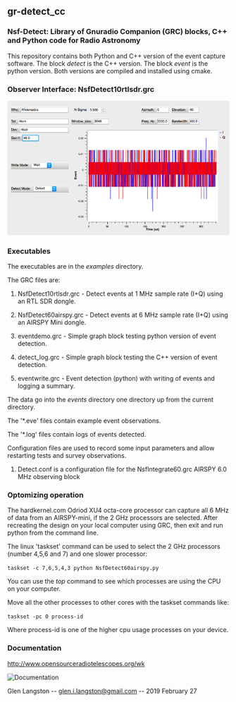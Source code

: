 ## gr-detect_cc

### Nsf-Detect: Library of Gnuradio Companion (GRC) blocks, C++  and Python code for Radio Astronomy

This repository contains both Python and C++ version of the event capture software.
The block _detect_ is the C++ version.   The block _event_ is the python version.   Both
versions are compiled and installed using cmake.

### Observer Interface: NsfDetect10rtlsdr.grc

![Observer Inteface](/images/NsfDetect10rtlsdr.png)

### Executables

The executables are in the _examples_ directory.

The GRC files are:

1. NsfDetect10rtlsdr.grc - Detect events at 1 MHz sample rate (I+Q) using an RTL SDR dongle.

1. NsfDetect60airspy.grc - Detect events at 6 MHz sample rate (I+Q) using an AIRSPY Mini dongle.

1. eventdemo.grc - Simple graph block testing python version of event detection.

1. detect_log.grc - Simple graph block testing the C++ version of event detection.

1. eventwrite.grc - Event detection (python) with writing of events and logging a summary.

The data go into the _events_ directory one directory up from the current directory.

The '*.eve' files contain example event observations. 

The '*.log' files contain logs of events detected.

Configuration files are used to record some input parameters and allow restarting tests and survey observations.

1.  Detect.conf is a configuration file for the NsfIntegrate60.grc AIRSPY 6.0 MHz observing block

### Optomizing operation
The hardkernel.com Odriod XU4 octa-core processor can capture all 6 MHz of data from an AIRSPY-mini, if the 2 GHz processors are selected.  After recreating the design on your local computer using GRC, then exit and run python from the command line.

The linux 'taskset' command can be used to select the 2 GHz processors (number 4,5,6 and 7) and one slower processor:

`taskset -c 7,6,5,4,3 python NsfDetect60airspy.py`

You can use the _top_ command to see which processes are using the CPU on your computer.

Move all the other processes to other cores with the taskset commands like:

`taskset -pc 0 process-id`

Where process-id is one of the higher cpu usage processes on your device.

### Documentation

http://www.opensourceradiotelescopes.org/wk

![Documentation](/images/NsfIntegrateRaw.png)

Glen Langston -- glen.i.langston@gmail.com -- 2019 February 27
